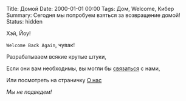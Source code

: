 Title: Домой
Date: 2000-01-01 00:00
Tags: Дом, Welcome, Кибер
Summary: Сегодня мы попробуем взяться за возвращение домой!
Status: hidden


Хэй, Йоу!

`Welcome Back Again`, чувак! 


Разрабатываем всякие крутые штуки, 

Если они вам необходимы, вы могли бы [связаться] с нами, 

Или посмотреть на страничку [О нас][about] 


*Мы не подведем!*

  [связаться]: sposoby-sviazi.html
  [about]: o-nas.html